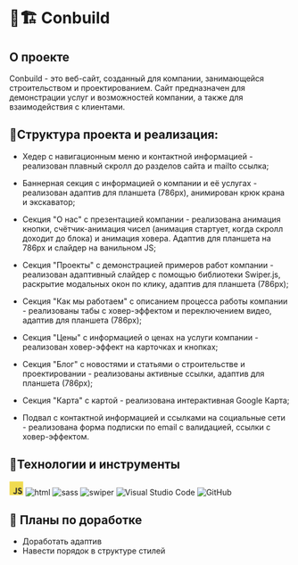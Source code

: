 👷🏗️ Conbuild
==========================

О проекте 
------------

Conbuild - это веб-сайт, созданный для компании, занимающейся строительством и проектированием. Сайт предназначен для демонстрации услуг и возможностей компании, а также для взаимодействия с клиентами.

📁Структура проекта и реализация:
-----------------


* Хедер с навигационным меню и контактной информацией - реализован плавный скролл до разделов сайта и mailto ссылка;

* Баннерная секция с информацией о компании и её услугах - реализован адаптив для планшета (786px), анимирован крюк крана и экскаватор;

* Секция "О нас" с презентацией компании - реализована анимация кнопки, счётчик-анимация чисел (анимация стартует, когда скролл доходит до блока) и анимация ховера. Адаптив для планшета на 786px и слайдер на ванильном JS;

* Секция "Проекты" с демонстрацией примеров работ компании - реализован адаптивный слайдер с помощью библиотеки Swiper.js, раскрытие модальных окон по клику, адаптив для планшета (786px);

* Секция "Как мы работаем" с описанием процесса работы компании - реализованы табы с ховер-эффектом и переключением видео, адаптив для планшета (786px);

* Секция "Цены" с информацией о ценах на услуги компании - реализован ховер-эффект на карточках и кнопках;

* Секция "Блог" с новостями и статьями о строительстве и проектировании - реализованы активные ссылки, адаптив для планшета (786px);

* Секция "Карта" с картой - реализована интерактивная Google Карта;

* Подвал с контактной информацией и ссылками на социальные сети - реализована форма подписки по email с валидацией, ссылки с ховер-эффектом. 

📐Технологии и инструменты 
-------------------------

<p >

<img src="https://raw.githubusercontent.com/devicons/devicon/master/icons/javascript/javascript-original.svg" alt="javascript" width="25" height="25" />
<img src="https://cdn.jsdelivr.net/gh/devicons/devicon@latest/icons/html5/html5-original.svg" alt="html" width="25" height="25" />
<img src="https://cdn.jsdelivr.net/gh/devicons/devicon@latest/icons/sass/sass-original.svg" alt="sass" width="25" height="25"/>
<img src="https://cdn.jsdelivr.net/gh/devicons/devicon@latest/icons/swiper/swiper-original.svg" alt="swiper" width="25" height="25" />
<img  alt="Visual Studio Code" width="25" height="25" src="https://cdn.jsdelivr.net/gh/devicons/devicon/icons/vscode/vscode-original.svg"  />
<img  alt="GitHub"  src="https://user-images.githubusercontent.com/3369400/139447912-e0f43f33-6d9f-45f8-be46-2df5bbc91289.png" width="25" height="25" />
</p>

🧱 Планы по доработке 
-------------------------
*  Доработать адаптив 
*  Навести порядок в структуре стилей
